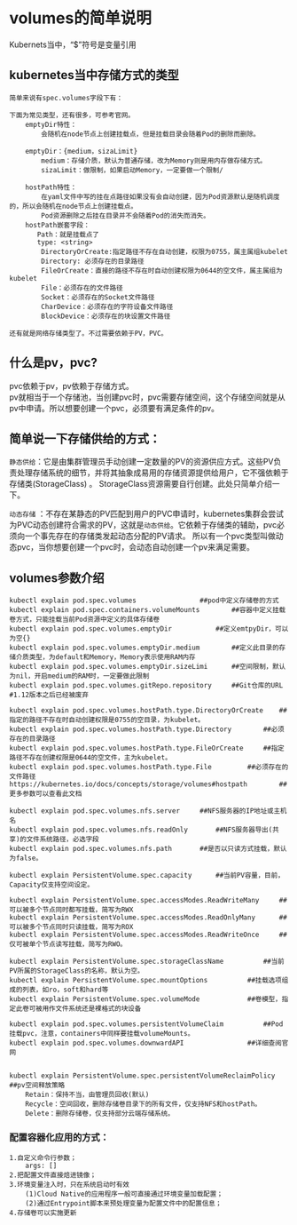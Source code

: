 # volumes的简单说明
Kubernets当中，“$”符号是变量引用

**kubernetes当中存储方式的类型**
---
```
简单来说有spec.volumes字段下有：

下面为常见类型，还有很多，可参考官网。
	emptyDir特性：
		会随机在node节点上创建挂载点，但是挂载目录会随着Pod的删除而删除。	
		
	emptyDir：{medium，sizaLimit}
		medium：存储介质，默认为普通存储，改为Memory则是用内存做存储方式。
		sizaLimit：做限制，如果启动Memory，一定要做一个限制/
	
	hostPath特性：
		在yaml文件中写的挂在点路径如果没有会自动创建，因为Pod资源默认是随机调度的，所以会随机在node节点上创建挂载点。
		Pod资源删除之后挂在目录并不会随着Pod的消失而消失。
	hostPath嵌套字段：
	   Path：就是挂载点了
	   type: <string>
	   	DirectoryOrCreate:指定路径不存在自动创建，权限为0755，属主属组kubelet
		Directory: 必须存在的目录路径
		FileOrCreate：直接的路径不存在时自动创建权限为0644的空文件，属主属组为kubelet
		File：必须存在的文件路径
		Socket：必须存在的Socket文件路径
		CharDevice：必须存在的字符设备文件路径
		BlockDevice：必须存在的块设置文件路径

还有就是网络存储类型了。不过需要依赖于PV，PVC。
```

**什么是pv，pvc?**  
---
pvc依赖于pv，pv依赖于存储方式。  
pv就相当于一个存储池，当创建pvc时，pvc需要存储空间，这个存储空间就是从pv中申请。所以想要创建一个pvc，必须要有满足条件的pv。  

**简单说一下存储供给的方式：**  
---
`静态供给`：它是由集群管理员手动创建一定数量的PV的资源供应方式。这些PV负责处理存储系统的细节，并将其抽象成易用的存储资源提供给用户，它不强依赖于存储类(StorageClass) 。  StorageClass资源需要自行创建。此处只简单介绍一下。

`动态存储` ：不存在某静态的PV匹配到用户的PVC申请时，kubernetes集群会尝试为PVC动态创建符合需求的PV，这就是`动态供给`。它依赖于存储类的辅助，pvc必须向一个事先存在的存储类发起动态分配的PV请求。
所以有一个pvc类型叫做动态pvc，当你想要创建一个pvc时，会动态自动创建一个pv来满足需要。

## volumes参数介绍
```
kubectl explain pod.spec.volumes				##pod中定义存储卷的方式
kubectl explain pod.spec.containers.volumeMounts		##容器中定义挂载卷方式，只能挂载当前Pod资源中定义的具体存储卷	
kubectl explain pod.spec.volumes.emptyDir			##定义emtpyDir，可以为空{}
kubectl explain pod.spec.volumes.emptyDir.medium		##定义此目录的存储介质类型，为default和Memory，Memory表示使用RAM内存
kubectl explain pod.spec.volumes.emptyDir.sizeLimi		##空间限制，默认为nil，开启medium的RAM时，一定要做此限制
kubectl explain pod.spec.volumes.gitRepo.repository		##Git仓库的URL  	#1.12版本之后已经被废弃

kubectl explain pod.spec.volumes.hostPath.type.DirectoryOrCreate	##指定的路径不存在时自动创建权限是0755的空目录，为kubelet。
kubectl explain pod.spec.volumes.hostPath.type.Directory		##必须存在的目录路径
kubectl explain pod.spec.volumes.hostPath.type.FileOrCreate		##指定路径不存在创建权限是0644的空文件，主为kubelet。
kubectl explain pod.spec.volumes.hostPath.type.File			##必须存在的文件路径
https://kubernetes.io/docs/concepts/storage/volumes#hostpath		##更多参数可以查看此文档

kubectl explain pod.spec.volumes.nfs.server		##NFS服务器的IP地址或主机名
kubectl explain pod.spec.volumes.nfs.readOnly		##NFS服务器导出(共享)的文件系统路径，必选字段
kubectl explain pod.spec.volumes.nfs.path		##是否以只读方式挂载，默认为false。

kubectl explain PersistentVolume.spec.capacity		##当前PV容量，目前，Capacity仅支持空间设定。

kubectl explain PersistentVolume.spec.accessModes.ReadWriteMany		##可以被多个节点同时都写挂载，简写为RWX
kubectl explain PersistentVolume.spec.accessModes.ReadOnlyMany		##可以被多个节点同时只读挂载，简写为ROX
kubectl explain PersistentVolume.spec.accessModes.ReadWriteOnce		##仅可被单个节点读写挂载，简写为RWO。

kubectl explain PersistentVolume.spec.storageClassName			##当前PV所属的StorageClass的名称，默认为空。
kubectl explain PersistentVolume.spec.mountOptions			##挂载选项组成的列表，如ro，soft和hard等
kubectl explain PersistentVolume.spec.volumeMode			##卷模型，指定此卷可被用作文件系统还是裸格式的块设备

kubectl explain pod.spec.volumes.persistentVolumeClaim			##Pod挂载pvc，注意，containers中同样要挂载volumeMounts。
kubectl explain pod.spec.volumes.downwardAPI				##详细查阅官网


kubectl explain PersistentVolume.spec.persistentVolumeReclaimPolicy	##pv空间释放策略
	Retain：保持不当，由管理员回收(默认)
	Recycle：空间回收，删除存储卷目录下的所有文件，仅支持NFS和hostPath。
	Delete：删除存储卷，仅支持部分云端存储系统。
```	
	
### 配置容器化应用的方式：
	1.自定义命令行参数；
		args: []
	2.把配置文件直接焙进镜像；
	3.环境变量注入时，只在系统启动时有效
		(1)Cloud Native的应用程序一般可直接通过环境变量加载配置；
		(2)通过Entrypoint脚本来预处理变量为配置文件中的配置信息；
	4.存储卷可以实施更新
		

